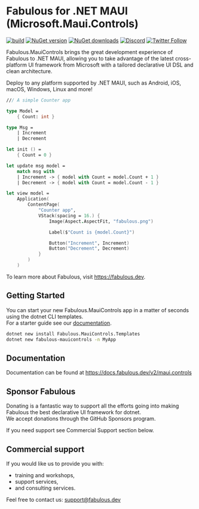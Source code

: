 # Fabulous for .NET MAUI (Microsoft.Maui.Controls)

[![build](https://img.shields.io/github/actions/workflow/status/fabulous-dev/Fabulous.MauiControls/build.yml?branch=main)](https://github.com/fabulous-dev/Fabulous.MauiControls/actions/workflows/build.yml) [![NuGet version](https://img.shields.io/nuget/v/Fabulous.MauiControls)](https://www.nuget.org/packages/Fabulous.MauiControls) [![NuGet downloads](https://img.shields.io/nuget/dt/Fabulous.MauiControls)](https://www.nuget.org/packages/Fabulous.MauiControls) [![Discord](https://img.shields.io/discord/716980335593914419?label=discord&logo=discord)](https://discord.gg/bpTJMbSSYK) [![Twitter Follow](https://img.shields.io/twitter/follow/FabulousAppDev?style=social)](https://twitter.com/FabulousAppDev)

Fabulous.MauiControls brings the great development experience of Fabulous to .NET MAUI, allowing you to take advantage of the latest cross-platform UI framework from Microsoft with a tailored declarative UI DSL and clean architecture.

Deploy to any platform supported by .NET MAUI, such as Android, iOS, macOS, Windows, Linux and more!

```fs
/// A simple Counter app

type Model =
    { Count: int }

type Msg =
    | Increment
    | Decrement

let init () =
    { Count = 0 }

let update msg model =
    match msg with
    | Increment -> { model with Count = model.Count + 1 }
    | Decrement -> { model with Count = model.Count - 1 }

let view model =
    Application(
        ContentPage(
            "Counter app",
            VStack(spacing = 16.) {
                Image(Aspect.AspectFit, "fabulous.png")

                Label($"Count is {model.Count}")

                Button("Increment", Increment)
                Button("Decrement", Decrement)
            }
        )
    )
```

To learn more about Fabulous, visit https://fabulous.dev.

## Getting Started

You can start your new Fabulous.MauiControls app in a matter of seconds using the dotnet CLI templates.  
For a starter guide see our [documentation](https://docs.fabulous.dev/v2/maui.controls/getting-started).

```sh
dotnet new install Fabulous.MauiControls.Templates
dotnet new fabulous-mauicontrols -n MyApp
```

## Documentation

Documentation can be found at https://docs.fabulous.dev/v2/maui.controls

## Sponsor Fabulous

Donating is a fantastic way to support all the efforts going into making Fabulous the best declarative UI framework for dotnet.  
We accept donations through the GitHub Sponsors program.

If you need support see Commercial Support section below.

## Commercial support

If you would like us to provide you with:

- training and workshops,
- support services,
- and consulting services.

Feel free to contact us: [support@fabulous.dev](mailto:support@fabulous.dev)
